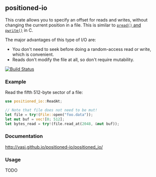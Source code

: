 ## positioned-io

This crate allows you to specify an offset for reads and writes, without changing the current
position in a file. This is similar to [`pread()` and `pwrite()`][pread] in C.

The major advantages of this type of I/O are:

* You don't need to seek before doing a random-access read or write, which is convenient.
* Reads don't modify the file at all, so don't require mutability.

[pread]: http://man7.org/linux/man-pages/man2/pread.2.html

[![Build Status](https://travis-ci.org/vasi/positioned-io.svg?branch=master)](https://travis-ci.org/vasi/positioned-io)

### Example

Read the fifth 512-byte sector of a file:

```rust
use positioned_io::ReadAt;

// Note that file does not need to be mut!
let file = try!(File::open("foo.data"));
let mut buf = vec![0; 512];
let bytes_read = try!(file.read_at(2048, &mut buf));
```

### Documentation

http://vasi.github.io/positioned-io/positioned_io/

### Usage

TODO
